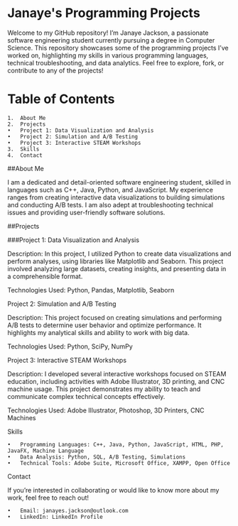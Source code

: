 # Janaye's Programming Projects 

Welcome to my GitHub repository! I’m Janaye Jackson, a passionate software engineering student currently pursuing a degree in Computer Science. This repository showcases some of the programming projects I’ve worked on, highlighting my skills in various programming languages, technical troubleshooting, and data analytics. Feel free to explore, fork, or contribute to any of the projects!

# Table of Contents
	1.	About Me
	2.	Projects
	•	Project 1: Data Visualization and Analysis
	•	Project 2: Simulation and A/B Testing
	•	Project 3: Interactive STEAM Workshops
	3.	Skills
	4.	Contact

##About Me

I am a dedicated and detail-oriented software engineering student, skilled in languages such as C++, Java, Python, and JavaScript. My experience ranges from creating interactive data visualizations to building simulations and conducting A/B tests. I am also adept at troubleshooting technical issues and providing user-friendly software solutions.

##Projects

###Project 1: Data Visualization and Analysis

Description: In this project, I utilized Python to create data visualizations and perform analyses, using libraries like Matplotlib and Seaborn. This project involved analyzing large datasets, creating insights, and presenting data in a comprehensible format.

Technologies Used: Python, Pandas, Matplotlib, Seaborn

Project 2: Simulation and A/B Testing

Description: This project focused on creating simulations and performing A/B tests to determine user behavior and optimize performance. It highlights my analytical skills and ability to work with big data.

Technologies Used: Python, SciPy, NumPy

Project 3: Interactive STEAM Workshops

Description: I developed several interactive workshops focused on STEAM education, including activities with Adobe Illustrator, 3D printing, and CNC machine usage. This project demonstrates my ability to teach and communicate complex technical concepts effectively.

Technologies Used: Adobe Illustrator, Photoshop, 3D Printers, CNC Machines

Skills

	•	Programming Languages: C++, Java, Python, JavaScript, HTML, PHP, JavaFX, Machine Language
	•	Data Analysis: Python, SQL, A/B Testing, Simulations
	•	Technical Tools: Adobe Suite, Microsoft Office, XAMPP, Open Office

Contact

If you’re interested in collaborating or would like to know more about my work, feel free to reach out!

	•	Email: janayes.jackson@outlook.com
	•	LinkedIn: LinkedIn Profile
